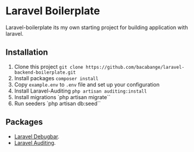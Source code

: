 # Laravel Boilerplate

Laravel-boilerplate its my own starting project for building application with laravel.

## Installation

1.  Clone this project `git clone https://github.com/bacabange/laravel-backend-boilerplate.git`
2.  Install packages `composer install`
3.  Copy `example.env` to `.env` file and set up your configuration
4.  Install Laravel-Auditing `php artisan auditing:install`
5.  Install migrations `php artisan migrate``
6.  Run seeders `php artisan db:seed``

## Packages

*   [Laravel Debugbar](https://github.com/barryvdh/laravel-debugbar).
*   [Laravel Auditing](http://laravel-auditing.com).
